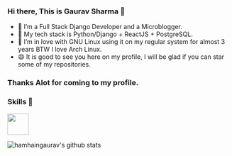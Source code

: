 ### Hi there, This is Gaurav Sharma 👋

- 🔭 I’m a Full Stack Django Developer and a Microblogger.
- 🌱 My tech stack is Python/Django + ReactJS + PostgreSQL.
- 👯 I’m in love with GNU Linux using it on my regular system for almost 3 years BTW I love Arch Linux.
- 😄 It is good to see you here on my profile, I will be glad if you can star some of my repositories.

### Thanks Alot for coming to my profile.

<!--
- 🤔 I’m looking for help with ...
- 💬 Ask me about ...
- 📫 How to reach me: ...
- 😄 Pronouns: ...
- ⚡ Fun fact: ...
-->

### Skills 📌
<code><img height="48" src=""></code>

![hamhaingaurav's github stats](https://github-readme-stats.vercel.app/api?username=hamhaingaurav&show_icons=true&theme=radical)
